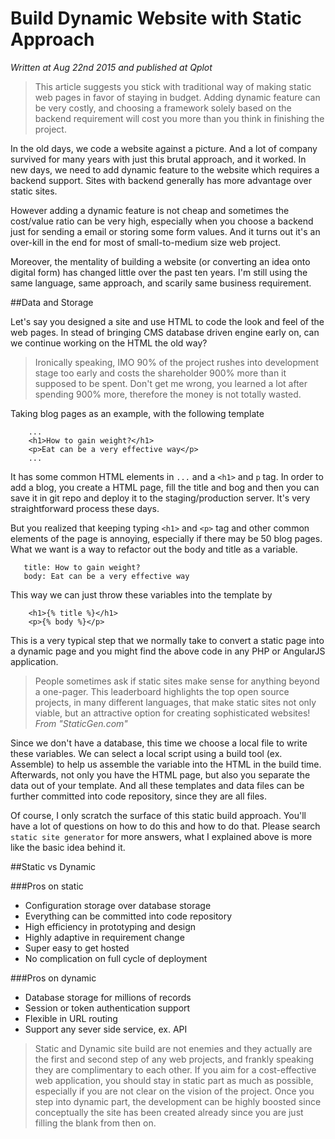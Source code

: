 # Build Dynamic Website with Static Approach

_Written at Aug 22nd 2015 and published at Qplot_

> This article suggests you stick with traditional way of making static web pages in favor of staying in budget. Adding dynamic feature can be very costly, and choosing a framework solely based on the backend requirement will cost you more than you think in finishing the project.

In the old days, we code a website against a picture. And a lot of company survived for many years with just this brutal approach, and it worked. In new days, we need to add  dynamic feature to the website which requires a backend support. Sites with backend generally has more advantage over static sites.

However adding a dynamic feature is not cheap and sometimes the cost/value ratio can be very high, especially when you choose a backend just for sending a email or storing some form values. And it turns out it's an over-kill in the end for most of small-to-medium size web project. 

Moreover, the mentality of building a website (or converting an idea onto digital form) has changed little over the past ten years. I'm still using the same language, same approach, and scarily same business requirement.  

##Data and Storage

Let's say you designed a site and use HTML to code the look and feel of the web pages. In stead of bringing CMS database driven engine early on, can we continue working on the HTML the old way?

> Ironically speaking, IMO 90% of the project rushes into development stage too early and costs the shareholder 900% more than it supposed to be spent. Don't get me wrong, you learned a lot after spending 900% more, therefore the money is not totally wasted. 

Taking blog pages as an example, with the following template

```
    ...
    <h1>How to gain weight?</h1>
    <p>Eat can be a very effective way</p>
    ...
```

It has some common HTML elements in `...` and a `<h1>` and `p` tag. In order to add a blog, you create a HTML page, fill the title and bog and then you can save it in git repo and deploy it to the staging/production server. It's very straightforward process these days. 

But you realized that keeping typing `<h1>` and `<p>` tag and other common elements of the page is annoying, especially if there may be 50 blog pages. What we want is a way to refactor out the body and title as a variable.

```
   title: How to gain weight?
   body: Eat can be a very effective way
```

This way we can just throw these variables into the template by

```
    <h1>{% title %}</h1>
    <p>{% body %}</p>
```

This is a very typical step that we normally take to convert a static page into a dynamic page and you might find the above code in any PHP or AngularJS application. 

> People sometimes ask if static sites make sense for anything beyond a one-pager. This leaderboard highlights the top open source projects, in many different languages, that make static sites not only viable, but an attractive option for creating sophisticated websites! <cite>From "StaticGen.com"</cite> 
 
Since we don't have a database, this time we choose a local file to write these variables. We can select a local script using a build tool (ex. Assemble) to help us assemble the variable into the HTML in the build time. Afterwards, not only you have the HTML page, but also you separate the data out of your template. And all these templates and data files can be further committed into code repository, since they are all files.

Of course, I only scratch the surface of this static build approach. You'll have a lot of questions on how to do this and how to do that. Please search `static site generator` for more answers, what I explained above is more like the basic idea behind it.

##Static vs Dynamic

###Pros on static
- Configuration storage over database storage
- Everything can be committed into code repository
- High efficiency in prototyping and design 
- Highly adaptive in requirement change
- Super easy to get hosted
- No complication on full cycle of deployment

###Pros on dynamic
- Database storage for millions of records
- Session or token authentication support
- Flexible in URL routing
- Support any sever side service, ex. API

>Static and Dynamic site build are not enemies and they actually are the first and second step of any web projects, and frankly speaking they are complimentary to each other. If you aim for a cost-effective web application, you should stay in static part as much as possible, especially if you are not clear on the vision of the project. Once you step into dynamic part, the development can be highly boosted since conceptually the site has been created already since you are just filling the blank from then on.

 


